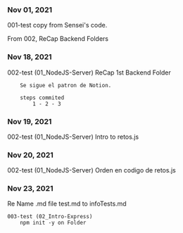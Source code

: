 
<h3>Nov 01, 2021</h3>
    001-test copy from Sensei's code.

From 002, ReCap Backend Folders

<h3>Nov 18, 2021</h3>
    002-test (01_NodeJS-Server)
        ReCap 1st Backend Folder

        Se sigue el patron de Notion.

        steps commited
            1 - 2 - 3

<h3>Nov 19, 2021</h3>
    002-test (01_NodeJS-Server)
        Intro to retos.js

<h3>Nov 20, 2021</h3>
    002-test (01_NodeJS-Server)
        Orden en codigo de retos.js

<h3>Nov 23, 2021</h3>
    Re Name .md file test.md to infoTests.md

    003-test (02_Intro-Express)
        npm init -y on Folder